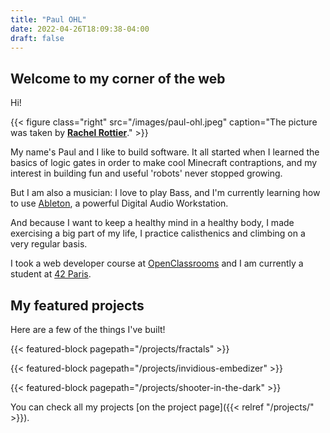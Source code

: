 ```yaml
---
title: "Paul OHL"
date: 2022-04-26T18:09:38-04:00
draft: false
---
```


## Welcome to my corner of the web

Hi!

{{< figure class="right" src="/images/paul-ohl.jpeg" caption="The picture was taken by **[Rachel Rottier](https://www.instagram.com/rottier_rachel/)**." >}}

My name's Paul and I like to build software. It all started when I learned the
basics of logic gates in order to make cool Minecraft contraptions, and my
interest in building fun and useful 'robots' never stopped growing.

But I am also a musician: I love to play Bass, and I'm currently learning how to
use [Ableton](https://ableton.com/), a powerful Digital Audio Workstation.

And because I want to keep a healthy mind in a healthy body, I made exercising a
big part of my life, I practice calisthenics and climbing on a very regular
basis.

I took a web developer course at
[OpenClassrooms](https://openclassrooms.com/en/paths/555-web-developer)
and I am currently a student at [42 Paris](https://42.fr/).

## My featured projects

Here are a few of the things I've built!


{{< featured-block pagepath="/projects/fractals" >}}

{{< featured-block pagepath="/projects/invidious-embedizer" >}}

{{< featured-block pagepath="/projects/shooter-in-the-dark" >}}

You can check all my projects
[on the project page]({{< relref "/projects/" >}}).
